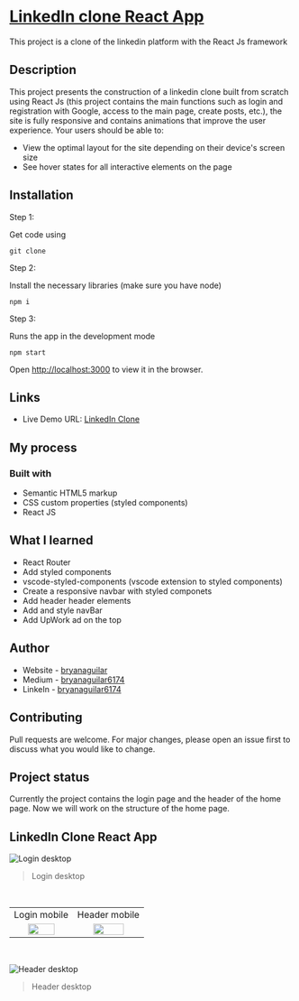 # [LinkedIn clone React App](https://linkedin-clone-react-app.netlify.app/)

This project is a clone of the linkedin platform with the React Js framework

## Description

This project presents the construction of a linkedin clone built from scratch using React Js (this project contains the main functions such as login and registration with Google, access to the main page, create posts, etc.), the site is fully responsive and contains animations that improve the user experience. Your users should be able to:

- View the optimal layout for the site depending on their device's screen size
- See hover states for all interactive elements on the page

## Installation

Step 1:

Get code using

```
git clone 
```

Step 2:

Install the necessary libraries (make sure you have node)

```
npm i 
```

Step 3:

Runs the app in the development mode

```
npm start
```

Open [http://localhost:3000](http://localhost:3000) to view it in the browser.

## Links

- Live Demo URL: [LinkedIn Clone](https://linkedin-clone-react-app.netlify.app/)

## My process

### Built with

- Semantic HTML5 markup
- CSS custom properties (styled components)
- React JS

## What I learned

* React Router
* Add styled components
* vscode-styled-components (vscode extension to styled components)
* Create a responsive navbar with styled componets
* Add header header elements
* Add and style navBar
* Add UpWork ad on the top

## Author

- Website - [bryanaguilar](https://bryanaguilar.gatsbyjs.io/)
- Medium - [bryanaguilar6174](https://bryanaguilar6174.medium.com/)
- LinkeIn - [bryanaguilar6174](https://www.linkedin.com/in/bryanaguilar6174)

## Contributing

Pull requests are welcome. For major changes, please open an issue first to discuss what you would like to change.

## Project status

Currently the project contains the login page and the header of the home page. Now we will work on the structure of the home page.

## LinkedIn Clone React App

![Login desktop](https://github.com/bryanAguilar001/linkedin-react-app/blob/main/media/login-desktop.PNG?raw=true)

> Login desktop

<br>
<table>
  <tr>
    <td>Login mobile</td>
    <td>Header mobile</td>
  </tr>
  <tr>
    <td align="center" valign="center"><img src="https://github.com/bryanAguilar001/linkedin-react-app/blob/main/media/login-mobile.PNG?raw=true" width="70%"></td>
    <td align="center" valign="center"><img src="https://github.com/bryanAguilar001/linkedin-react-app/blob/main/media/header-mobile.PNG?raw=true" width="70%"></td>
  </tr>
 </table>
<br>

![Header desktop](https://github.com/bryanAguilar001/linkedin-react-app/blob/main/media/header-desktop.PNG?raw=true)

> Header desktop
